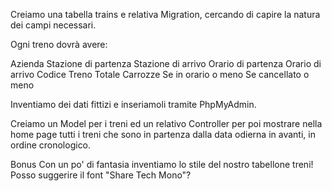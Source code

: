 Creiamo una tabella trains e relativa Migration, cercando di capire la natura dei campi necessari. 

Ogni treno dovrà avere:

Azienda
Stazione di partenza
Stazione di arrivo
Orario di partenza
Orario di arrivo
Codice Treno
Totale Carrozze
Se in orario o meno
Se cancellato o meno

Inventiamo dei dati fittizi e inseriamoli tramite PhpMyAdmin.

Creiamo un Model per i treni ed un relativo Controller per poi mostrare nella home page tutti i treni che sono in partenza dalla data odierna in avanti, in ordine cronologico.

Bonus 
Con un po' di fantasia inventiamo lo stile del nostro tabellone treni! 
Posso suggerire il font "Share Tech Mono"?

